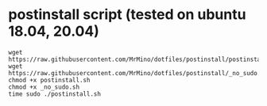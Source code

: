 # postinstall script (tested on ubuntu 18.04, 20.04)
    wget https://raw.githubusercontent.com/MrMino/dotfiles/postinstall/postinstall.sh
    wget https://raw.githubusercontent.com/MrMino/dotfiles/postinstall/_no_sudo.sh
    chmod +x postinstall.sh
    chmod +x _no_sudo.sh
    time sudo ./postinstall.sh
